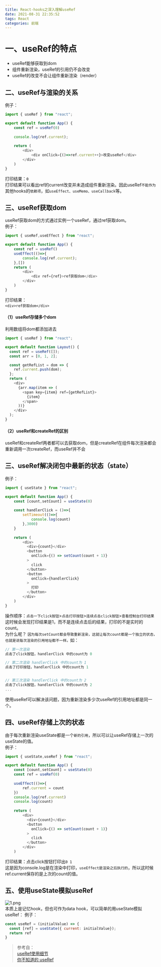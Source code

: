 ```yaml
---
title: React-hooks之深入理解useRef
date: 2021-08-31 22:35:52
tags: React
categories: 前端
---
```

<script type="text/javascript" src="/js/src/bai.js"></script>

# 一、useRef的特点
- useRef能够获取到dom
- 组件重新渲染，useRef的引用仍不会改变
- useRef的改变不会让组件重新渲染（render）

## 二、useRef与渲染的关系
<!--more-->
例子：
```js
import { useRef } from "react";

export default function App() {
    const ref = useRef(0)
    
    console.log(ref.current);
   
    return (
        <div>
            <div onClick={()=>ref.current++}>改变useRef</div>
        </div>
    )
}
```
打印结果：`0`  
打印结果可以看出ref的current改变并未造成组件重新渲染。因此useRef`不能作为`其他hooks的`依赖项`，如`useEffect、useMemo、useCallback`等。

## 三、useRef获取dom
useRef获取dom的方式通过实例一个useRef，通过ref获取dom。  
例子：
```js
import { useRef,useEffect } from "react";

export default function App() {
    const ref = useRef()
    useEffect(()=>{
        console.log(ref.current);
    },[])
    return (
        <div>
            <div ref={ref}>ref获取dom</div>
        </div>
    )
}
```
打印结果：  
`<div>ref获取dom</div>`  

#### （1）useRef存储多个dom  

利用数组将dom都添加进去
```js
import { useRef } from "react";

export default function Layout() {
  const ref = useRef([]);
  const arr = [0, 1, 2];

  const getRefList = dom => {
    ref.current.push(dom);
  };
  return (
    <div>
      {arr.map(item => (
        <span key={item} ref={getRefList}>
          {item}
        </span>
      ))}
    </div>
  );
}
```
#### （2）useRef和createRef的区别
useRef和createRef两者都可以去获取dom，但是createRef在组件每次渲染都会重新调用一次createRef，而useRef并不会

## 三、useRef解决闭包中最新的状态（state）
例子：
```js
import { useState } from "react";

export default function App() {
    const [count,setCount] = useState(0)
    
    const handlerClick = ()=>{
        setTimeout(()=>{
            console.log(count)
        },3000)
    }
    
    return (
        <div>
          <div>{count}</div>
          <button
            onClick={() => setCount(count + 1)}
          >
            click
          </button>
          <button
            onClick={handlerClick}
          >
            打印
          </button>
        </div>
    )
}
```
操作顺序：`点击一下click按钮`>`点击打印按钮`>`连续点击click按钮`>`查看控制台打印结果`   
这时候会发现打印结果是1，而不是连续点击后的结果，打印的不是实时的count。  
为什么呢？  `因为每次setCount都会导致重新渲染，这就让每次count都是一个独立的状态，也就是说每次渲染的引用地址都不一样。`如：
```js
// 第一次渲染 
点击了click按钮，handlerClick 中的count为 0 

// 第二次渲染 handlerClick 中的count为 1 
点击了打印按钮，handlerClick 中的count为 1


// 第三次渲染 handlerClick 中的count为 2 
点击了click按钮，handlerClick 中的count为 2 
...
```
使用useRef可以解决该问题，因为重新渲染多少次useRef的引用地址都是同一个。

## 四、useRef存储上次的状态
由于每次重新渲染useState都是一个`新的引用`，所以可以让useRef存储上一次的useState的值。  
例子：
```js
import { useState,useRef } from "react";

export default function App() {
    const [count,setCount] = useState(0)
    const ref = useRef(0)
    
    useEffect(()=>{
        ref.current = count
    })
    console.log(ref.current)
    console.log(count)
    
    return (
        <div>
          <div>{count}</div>
          <button
            onClick={() => setCount(count + 1)}
          >
            click
          </button>
        </div>
    )
```
打印结果：点击click按钮打印出`0 1`  
这是因为console.log是在渲染中打印，`useEffect是渲染之后执行的`，所以这时候ref.current保存的是上次的count的值。

## 五、使用useState模拟useRef
![1.png](/React-hooks之深入理解useRef/1.png)  
本质上是记忆hook，但也可作为data hook，可以简单的用useState模拟useRef：
例子：
```js
const useRef = (initialValue) => {
  const [ref] = useState({ current: initialValue});
  return ref
}
```

> 参考自：  
[useRef使用细节](https://segmentfault.com/a/1190000024536290)  
[你不知道的 useRef](https://zhuanlan.zhihu.com/p/105276393)